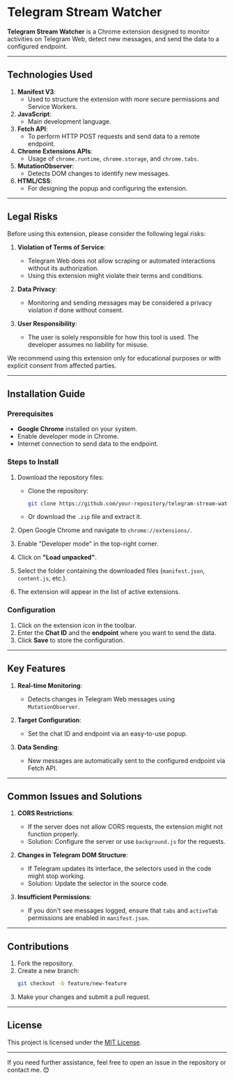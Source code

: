 
# Telegram Stream Watcher

**Telegram Stream Watcher** is a Chrome extension designed to monitor activities on Telegram Web, detect new messages, and send the data to a configured endpoint.

---

## Technologies Used

1. **Manifest V3**:
   - Used to structure the extension with more secure permissions and Service Workers.
2. **JavaScript**:
   - Main development language.
3. **Fetch API**:
   - To perform HTTP POST requests and send data to a remote endpoint.
4. **Chrome Extensions APIs**:
   - Usage of `chrome.runtime`, `chrome.storage`, and `chrome.tabs`.
5. **MutationObserver**:
   - Detects DOM changes to identify new messages.
6. **HTML/CSS**:
   - For designing the popup and configuring the extension.

---

## Legal Risks

Before using this extension, please consider the following legal risks:

1. **Violation of Terms of Service**:
   - Telegram Web does not allow scraping or automated interactions without its authorization.
   - Using this extension might violate their terms and conditions.

2. **Data Privacy**:
   - Monitoring and sending messages may be considered a privacy violation if done without consent.

3. **User Responsibility**:
   - The user is solely responsible for how this tool is used. The developer assumes no liability for misuse.

We recommend using this extension only for educational purposes or with explicit consent from affected parties.

---

## Installation Guide

### **Prerequisites**

- **Google Chrome** installed on your system.
- Enable developer mode in Chrome.
- Internet connection to send data to the endpoint.

### **Steps to Install**

1. Download the repository files:
   - Clone the repository:
     ```bash
     git clone https://github.com/your-repository/telegram-stream-watcher.git
     ```
   - Or download the `.zip` file and extract it.

2. Open Google Chrome and navigate to `chrome://extensions/`.

3. Enable "Developer mode" in the top-right corner.

4. Click on **"Load unpacked"**.

5. Select the folder containing the downloaded files (`manifest.json`, `content.js`, etc.).

6. The extension will appear in the list of active extensions.

### **Configuration**

1. Click on the extension icon in the toolbar.
2. Enter the **Chat ID** and the **endpoint** where you want to send the data.
3. Click **Save** to store the configuration.

---

## Key Features

1. **Real-time Monitoring**:
   - Detects changes in Telegram Web messages using `MutationObserver`.

2. **Target Configuration**:
   - Set the chat ID and endpoint via an easy-to-use popup.

3. **Data Sending**:
   - New messages are automatically sent to the configured endpoint via Fetch API.

---

## Common Issues and Solutions

1. **CORS Restrictions**:
   - If the server does not allow CORS requests, the extension might not function properly.
   - Solution: Configure the server or use `background.js` for the requests.

2. **Changes in Telegram DOM Structure**:
   - If Telegram updates its interface, the selectors used in the code might stop working.
   - Solution: Update the selector in the source code.

3. **Insufficient Permissions**:
   - If you don't see messages logged, ensure that `tabs` and `activeTab` permissions are enabled in `manifest.json`.

---

## Contributions

1. Fork the repository.
2. Create a new branch:
   ```bash
   git checkout -b feature/new-feature
   ```
3. Make your changes and submit a pull request.

---

## License

This project is licensed under the [MIT License](LICENSE). 

---

If you need further assistance, feel free to open an issue in the repository or contact me. 😊
